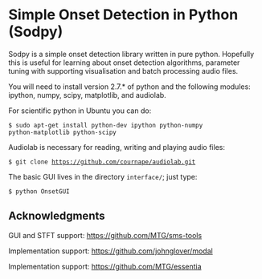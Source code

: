 Simple Onset Detection in Python (Sodpy)
==============================================

Sodpy is a simple onset detection library written in pure python. Hopefully this
is useful for learning about onset detection algorithms, parameter tuning with
supporting visualisation and batch processing audio files.

You will need to install version 2.7.* of python and the following modules:
ipython, numpy, scipy, matplotlib, and audiolab.

For scientific python in Ubuntu you can do:

<code>$ sudo apt-get install python-dev ipython python-numpy python-matplotlib
python-scipy </code>

Audiolab is necessary for reading, writing and playing audio files:

<code>$ git clone https://github.com/cournape/audiolab.git </code>

The basic GUI lives in the directory <code>interface/</code>; just type:

<code>$ python OnsetGUI </code>

Acknowledgments
--------------
GUI and STFT support: https://github.com/MTG/sms-tools

Implementation support: https://github.com/johnglover/modal

Implementation support: https://github.com/MTG/essentia
